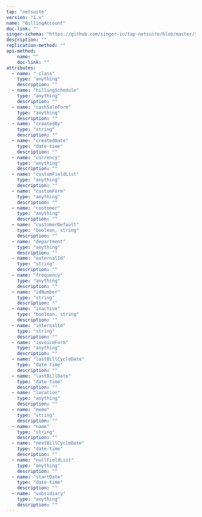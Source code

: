 ```yaml
---
tap: "netsuite"
version: "1.x"
name: "BillingAccount"
doc-link: ""
singer-schema: "https://github.com/singer-io/tap-netsuite/blob/master/tap_netsuite/schemas/BillingAccount.json"
description: ""
replication-method: ""
api-method:
    name: ""
    doc-link: ""
attributes:
  - name: "_class"
    type: "anything"
    description: ""
  - name: "billingSchedule"
    type: "anything"
    description: ""
  - name: "cashSaleForm"
    type: "anything"
    description: ""
  - name: "createdBy"
    type: "string"
    description: ""
  - name: "createdDate"
    type: "date-time"
    description: ""
  - name: "currency"
    type: "anything"
    description: ""
  - name: "customFieldList"
    type: "anything"
    description: ""
  - name: "customForm"
    type: "anything"
    description: ""
  - name: "customer"
    type: "anything"
    description: ""
  - name: "customerDefault"
    type: "boolean, string"
    description: ""
  - name: "department"
    type: "anything"
    description: ""
  - name: "externalId"
    type: "string"
    description: ""
  - name: "frequency"
    type: "anything"
    description: ""
  - name: "idNumber"
    type: "string"
    description: ""
  - name: "inactive"
    type: "boolean, string"
    description: ""
  - name: "internalId"
    type: "string"
    description: ""
  - name: "invoiceForm"
    type: "anything"
    description: ""
  - name: "lastBillCycleDate"
    type: "date-time"
    description: ""
  - name: "lastBillDate"
    type: "date-time"
    description: ""
  - name: "location"
    type: "anything"
    description: ""
  - name: "memo"
    type: "string"
    description: ""
  - name: "name"
    type: "string"
    description: ""
  - name: "nextBillCycleDate"
    type: "date-time"
    description: ""
  - name: "nullFieldList"
    type: "anything"
    description: ""
  - name: "startDate"
    type: "date-time"
    description: ""
  - name: "subsidiary"
    type: "anything"
    description: ""
---
```


